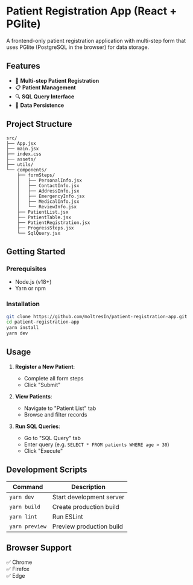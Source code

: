 # Patient Registration App (React + PGlite)

A frontend-only patient registration application with multi-step form that uses PGlite (PostgreSQL in the browser) for data storage.

## Features

- 🏥 **Multi-step Patient Registration**
- 📋 **Patient Management**
- 🔍 **SQL Query Interface**
- 💾 **Data Persistence**

## Project Structure

```
src/
├── App.jsx
├── main.jsx
├── index.css
├── assets/
├── utils/
└── components/
    ├── formSteps/
    │   ├── PersonalInfo.jsx
    │   ├── ContactInfo.jsx
    │   ├── AddressInfo.jsx
    │   ├── EmergencyInfo.jsx
    │   ├── MedicalInfo.jsx
    │   └── ReviewInfo.jsx
    ├── PatientList.jsx
    ├── PatientTable.jsx
    ├── PatientRegistration.jsx
    ├── ProgressSteps.jsx
    └── SqlQuery.jsx
```

## Getting Started

### Prerequisites

- Node.js (v18+)
- Yarn or npm

### Installation

```bash
git clone https://github.com/moltresIn/patient-registration-app.git
cd patient-registration-app
yarn install
yarn dev
```

## Usage

1. **Register a New Patient**:

   - Complete all form steps
   - Click "Submit"

2. **View Patients**:

   - Navigate to "Patient List" tab
   - Browse and filter records

3. **Run SQL Queries**:
   - Go to "SQL Query" tab
   - Enter query (e.g. `SELECT * FROM patients WHERE age > 30`)
   - Click "Execute"

## Development Scripts

| Command        | Description              |
| -------------- | ------------------------ |
| `yarn dev`     | Start development server |
| `yarn build`   | Create production build  |
| `yarn lint`    | Run ESLint               |
| `yarn preview` | Preview production build |

## Browser Support

✅ Chrome  
✅ Firefox  
✅ Edge
